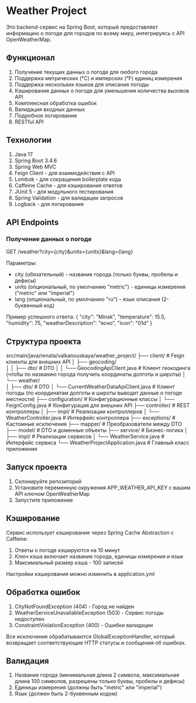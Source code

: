 # Weather Project

Это backend-сервис на Spring Boot, который предоставляет информацию о погоде для городов по всему миру, интегрируясь с API OpenWeatherMap.

## Функционал

1. Получение текущих данных о погоде для любого города
2. Поддержка метрических (°C) и имперских (°F) единиц измерения
3. Поддержка нескольких языков для описания погоды
4. Кэширование данных о погоде для уменьшения количества вызовов API
5. Комплексная обработка ошибок
6. Валидация входных данных
7. Подробное логирование
8. RESTful API

## Технологии

1. Java 17
2. Spring Boot 3.4.6
3. Spring Web MVC
4. Feign Client - для взаимодействия с API
5. Lombok - для сокращения boilerplate кода
6. Caffeine Cache - для кэширования ответов
7. JUnit 5 - для модульного тестирования
8. Spring Validation - для валидации запросов
9. Logback - для логирования

## API Endpoints

### Получение данных о погоде

GET /weather?city={city}&units={units}&lang={lang}

Параметры:
- city (обязательный) - название города (только буквы, пробелы и дефисы)
- units (опциональный, по умолчанию "metric") - единицы измерения ("metric" или "imperial")
- lang (опциональный, по умолчанию "ru") - язык описания (2-буквенный код)

Пример успешного ответа:
{
"city": "Minsk",
"temperature": 15.5,
"humidity": 75,
"weatherDescription": "ясно",
"icon": "01d"
}

## Структура проекта

src/main/java/renata/valkanouskaya/weather_project/
├── client/                                  # Feign клиенты для внешних API
│   ├── geocoding/                   
│   │   ├── dto/                             # DTO
│   │   └── GeocodingApiClient.java          # Клиент геокодинга (чтобы по названию города получить координаты долготы и широты)
│   └── weather/                     
│       ├── dto/                             # DTO
│       └── CurrentWeatherDataApiClient.java # Клиент погоды (по координатам долготы и широты выводит данные о погоде местности)
├── configuration/                           # Конфигурационные классы
│   └── FeignConfig.java                     # Конфигурация для внешних API
├── controller/                              # REST контроллеры
│   ├── impl/                                # Реализации контроллеров
│   └── WeatherController.java               # Интерфейс контроллера
├── exceptions/                              # Кастомные исключения
├── mapper/                                  # Преобразователи между DTO
├── model/                                   # DTO и доменные объекты
├── service/                                 # Бизнес-логика
│   ├── impl/                                # Реализации сервисов
│   └── WeatherService.java                  # Интерфейс сервиса
└── WeatherProjectApplication.java           # Главный класс приложения

## Запуск проекта

1. Склонируйте репозиторий
2. Установите переменную окружения APP_WEATHER_API_KEY с вашим API ключом OpenWeatherMap
3. Запустите приложение

## Кэширование

Сервис использует кэширование через Spring Cache Abstraction с Caffeine:

1. Ответы о погоде кэшируются на 10 минут
2. Ключ кэша включает название города, единицы измерения и язык
3. Максимальный размер кэша - 100 записей

Настройки кэширования можно изменить в application.yml

## Обработка ошибок

1. CityNotFoundException (404) - Город не найден
2. WeatherServiceUnavailableException (503) - Сервис погоды недоступен
3. ConstraintViolationException (400) - Ошибки валидации

Все исключения обрабатываются GlobalExceptionHandler, который возвращает соответствующие HTTP статусы и сообщения об ошибках.

## Валидация

1. Название города (минимальная длина 2 символа, максимальная длина 100 символов, разрешены только буквы, пробелы и дефисы)
2. Единицы измерения (должны быть "metric" или "imperial")
3. Язык (должен быть 2-буквенным кодом)